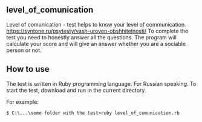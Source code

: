 ## level_of_comunication
Level of comunication - test helps to know your level of communication. https://syntone.ru/psytesty/vash-uroven-obshhitelnosti/
To complete the test you need to honestly answer all the questions. The program will calculate your score and will give an answer whether you are a sociable person or not.

## How to use
The test is written in Ruby programming language. For Russian speaking.
To start the test, download and run in the current directory.

For example:

```
$ C:\...\some folder with the test>ruby level_of_comunication.rb
```
